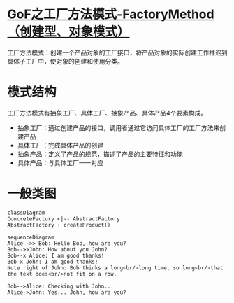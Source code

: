 # [GoF之工厂方法模式-FactoryMethod（创建型、对象模式）]()
工厂方法模式：创建一个产品对象的工厂接口，将产品对象的实际创建工作推迟到具体子工厂中，使对象的创建和使用分类。  

# 模式结构
工厂方法模式有抽象工厂、具体工厂、抽象产品、具体产品4个要素构成。
- 抽象工厂：通过创建产品的接口，调用者通过它访问具体工厂的工厂方法来创建产品
- 具体工厂：完成具体产品的创建
- 抽象产品：定义了产品的规范，描述了产品的主要特征和功能
- 具体产品：与具体工厂一一对应

# 一般类图
```mermaid
classDiagram  
ConcreteFactory <|-- AbstractFactory
AbstractFactory : createProduct()
```

```mermaid
sequenceDiagram
Alice ->> Bob: Hello Bob, how are you?
Bob-->>John: How about you John?
Bob--x Alice: I am good thanks!
Bob-x John: I am good thanks!
Note right of John: Bob thinks a long<br/>long time, so long<br/>that the text does<br/>not fit on a row.

Bob-->Alice: Checking with John...
Alice->John: Yes... John, how are you?
```

